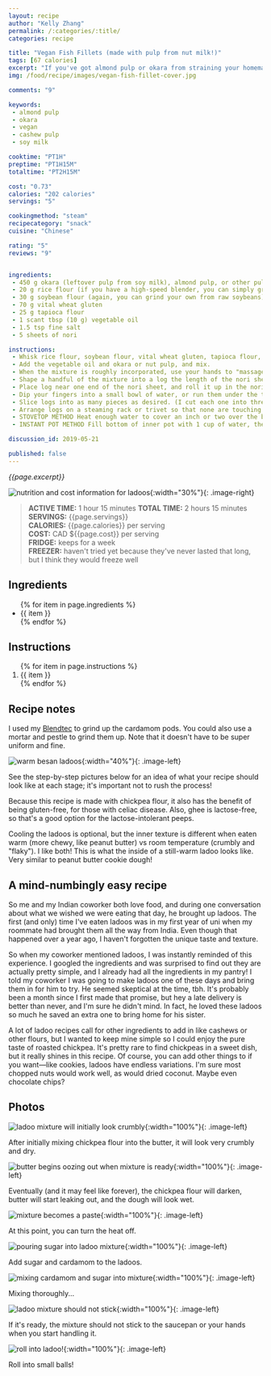 ```yaml
---
layout: recipe
author: "Kelly Zhang"
permalink: /:categories/:title/
categories: recipe

title: "Vegan Fish Fillets (made with pulp from nut milk!)"
tags: [67 calories]
excerpt: "If you've got almond pulp or okara from straining your homemade nut or soy milk, use it up in this easy blender recipe. It works great in stir fry, curry, sushi, and more. Or enjoy on its own."
img: /food/recipe/images/vegan-fish-fillet-cover.jpg

comments: "9"

keywords:
 - almond pulp
 - okara
 - vegan
 - cashew pulp
 - soy milk

cooktime: "PT1H"
preptime: "PT1H15M"
totaltime: "PT2H15M"

cost: "0.73"
calories: "202 calories"
servings: "5"

cookingmethod: "steam"
recipecategory: "snack"
cuisine: "Chinese"

rating: "5"
reviews: "9"


ingredients:
 - 450 g okara (leftover pulp from soy milk), almond pulp, or other pulp
 - 20 g rice flour (if you have a high-speed blender, you can simply grind up 20 g of uncooked white rice to make your own flour)
 - 30 g soybean flour (again, you can grind your own from raw soybeans)
 - 70 g vital wheat gluten
 - 25 g tapioca flour
 - 1 scant tbsp (10 g) vegetable oil
 - 1.5 tsp fine salt
 - 5 sheets of nori

instructions:
 - Whisk rice flour, soybean flour, vital wheat gluten, tapioca flour, and salt together in a medium mixing bowl.
 - Add the vegetable oil and okara or nut pulp, and mix.
 - When the mixture is roughly incorporated, use your hands to "massage" the dough by squeezing it through your fists, until everything is well-mixed. (The mixture should be quite firm but malleable, a little dry and not too sticky.)
 - Shape a handful of the mixture into a log the length of the nori sheet. Adjust the size based on your preference (smaller log for sushi or snacking, larger for pan frying or curry).
 - Place log near one end of the nori sheet, and roll it up in the nori until you reach the other end.
 - Dip your fingers into a small bowl of water, or run them under the tap. Wet the edge of the nori and flatten it against the wrapped log, to "glue" in place. The "seam" should be indistinguishable from the rest of the log!
 - Slice logs into as many pieces as desired. (I cut each one into three.)
 - Arrange logs on a steaming rack or trivet so that none are touching each other. (However, they can be packed close together).
 - STOVETOP METHOD Heat enough water to cover an inch or two over the bottom of a saucepan or steamer on maximum heat until boiling, then adjust to medium, and steam for 40 minutes.
 - INSTANT POT METHOD Fill bottom of inner pot with 1 cup of water, then use STEAM function on high for 20 minutes. Allow pressure to naturally release.

discussion_id: 2019-05-21

published: false
---
```


*{{page.excerpt}}*


![nutrition and cost information for ladoos](/food/recipe/images/vegan-fish-fillet-nutrition.jpg){:width="30%"}{: .image-right}

> **ACTIVE TIME:** 1 hour 15 minutes
> **TOTAL TIME:** 2 hours 15 minutes
> **SERVINGS:** {{page.servings}}  
> **CALORIES:** {{page.calories}} per serving  
> **COST:** CAD ${{page.cost}} per serving  
> **FRIDGE:** keeps for a week  
> **FREEZER:** haven't tried yet because they've never lasted that long, but I think they would freeze well

## Ingredients

<ul>
  {% for item in page.ingredients %}
    <li>{{ item }}</li>
  {% endfor %}
</ul>

## Instructions

<ol>
  {% for item in page.instructions %}
    <li>{{ item }}</li>
  {% endfor %}
</ol>

## Recipe notes

I used my [Blendtec](https://amzn.to/2FrvF89) to grind up the cardamom pods. You could also use a mortar and pestle to grind them up. Note that it doesn't have to be super uniform and fine.

![warm besan ladoos](/food/recipe/images/easiest-ladoos-ever.jpg){:width="40%"}{: .image-left}

See the step-by-step pictures below for an idea of what your recipe should look like at each stage; it's important not to rush the process!

Because this recipe is made with chickpea flour, it also has the benefit of being gluten-free, for those with celiac disease. Also, ghee is lactose-free, so that's a good option for the lactose-intolerant peeps.

Cooling the ladoos is optional, but the inner texture is different when eaten warm (more chewy, like peanut butter) vs room temperature (crumbly and "flaky"). I like both! This is what the inside of a still-warm ladoo looks like. Very similar to peanut butter cookie dough!

## A mind-numbingly easy recipe

So me and my Indian coworker both love food, and during one conversation about what we wished we were eating that day, he brought up ladoos. The first (and only) time I've eaten ladoos was in my first year of uni when my roommate had brought them all the way from India. Even though that happened over a year ago, I haven't forgotten the unique taste and texture.

So when my coworker mentioned ladoos, I was instantly reminded of this experience. I googled the ingredients and was surprised to find out they are actually pretty simple, and I already had all the ingredients in my pantry! I told my coworker I was going to make ladoos one of these days and bring them in for him to try. He seemed skeptical at the time, tbh. It's probably been a month since I first made that promise, but hey a late delivery is better than never, and I'm sure he didn't mind. In fact, he loved these ladoos so much he saved an extra one to bring home for his sister.

A lot of ladoo recipes call for other ingredients to add in like cashews or other flours, but I wanted to keep mine simple so I could enjoy the pure taste of roasted chickpea. It's pretty rare to find chickpeas in a sweet dish, but it really shines in this recipe. Of course, you can add other things to if you want—like cookies, ladoos have endless variations. I'm sure most chopped nuts would work well, as would dried coconut. Maybe even chocolate chips?

## Photos

![ladoo mixture will initially look crumbly](/food/recipe/images/easiest-ladoos-ever-1.jpg){:width="100%"}{: .image-left}

After initially mixing chickpea flour into the butter, it will look very crumbly and dry.

![butter begins oozing out when mixture is ready](/food/recipe/images/easiest-ladoos-ever-2.jpg){:width="100%"}{: .image-left}

Eventually (and it may feel like forever), the chickpea flour will darken, butter will start leaking out, and the dough will look wet.

![mixture becomes a paste](/food/recipe/images/easiest-ladoos-ever-3.jpg){:width="100%"}{: .image-left}

At this point, you can turn the heat off.

![pouring sugar into ladoo mixture](/food/recipe/images/easiest-ladoos-ever-4.jpg){:width="100%"}{: .image-left}

Add sugar and cardamom to the ladoos.

![mixing cardamom and sugar into mixture](/food/recipe/images/easiest-ladoos-ever-5.jpg){:width="100%"}{: .image-left}

Mixing thoroughly...

![ladoo mixture should not stick](/food/recipe/images/easiest-ladoos-ever-6.jpg){:width="100%"}{: .image-left}

If it's ready, the mixture should not stick to the saucepan or your hands when you start handling it.

![roll into ladoo!](/food/recipe/images/easiest-ladoos-ever-7.jpg){:width="100%"}{: .image-left}

Roll into small balls!

